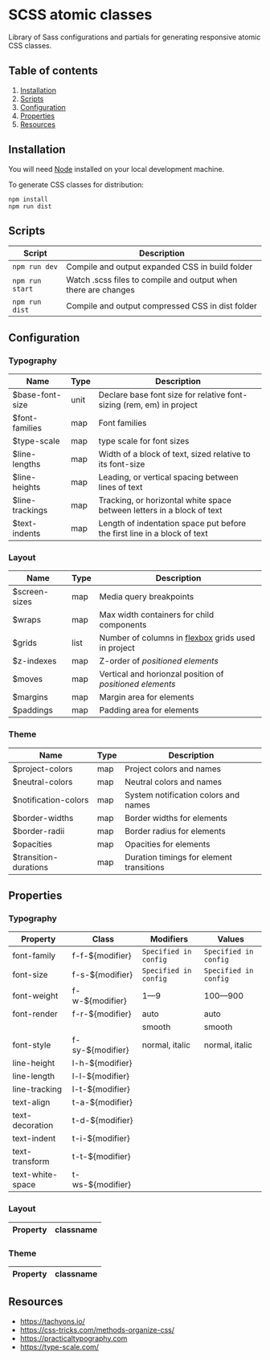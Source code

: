 # SCSS atomic classes

Library of Sass configurations and partials for generating responsive atomic CSS classes.

## Table of contents

1. [Installation](#user-content-installation)
2. [Scripts](#user-content-configuration)
3. [Configuration](#user-content-configuration)
4. [Properties](#user-content-properties)
5. [Resources](#user-content-resources)

## Installation

You will need [Node](https://docs.npmjs.com/getting-started/installing-node) installed on your local development machine.

To generate CSS classes for distribution:

```
npm install
npm run dist
```

## Scripts

| Script          | Description                                                    |
| --------------- | -------------------------------------------------------------- |
| `npm run dev`   | Compile and output expanded CSS in build folder                |
| `npm run start` | Watch .scss files to compile and output when there are changes |
| `npm run dist`  | Compile and output compressed CSS in dist folder               |

## Configuration

### Typography

| Name             | Type | Description                                                              |
| ---------------- | ---- | ------------------------------------------------------------------------ |
| \$base-font-size | unit | Declare base font size for relative font-sizing (rem, em) in project     |
| \$font-families  | map  | Font families                                                            |
| \$type-scale     | map  | type scale for font sizes                                                |
| \$line-lengths   | map  | Width of a block of text, sized relative to its font-size                |
| \$line-heights   | map  | Leading, or vertical spacing between lines of text                       |
| \$line-trackings | map  | Tracking, or horizontal white space between letters in a block of text   |
| \$text-indents   | map  | Length of indentation space put before the first line in a block of text |

### Layout

| Name           | Type | Description                                                                                                                                             |
| -------------- | ---- | ------------------------------------------------------------------------------------------------------------------------------------------------------- |
| \$screen-sizes | map  | Media query breakpoints                                                                                                                                 |
| \$wraps        | map  | Max width containers for child components                                                                                                               |
| \$grids        | list | Number of columns in [flexbox](https://developer.mozilla.org/en-US/docs/Web/CSS/CSS_Flexible_Box_LayoutBasic_Concepts_of_Flexbox) grids used in project |
| \$z-indexes    | map  | Z-order of _positioned elements_                                                                                                                        |
| \$moves        | map  | Vertical and horionzal position of _positioned elements_                                                                                                |
| \$margins      | map  | Margin area for elements                                                                                                                                |
| \$paddings     | map  | Padding area for elements                                                                                                                               |

### Theme

| Name                   | Type | Description                              |
| ---------------------- | ---- | ---------------------------------------- |
| \$project-colors       | map  | Project colors and names                 |
| \$neutral-colors       | map  | Neutral colors and names                 |
| \$notification-colors  | map  | System notification colors and names     |
| \$border-widths        | map  | Border widths for elements               |
| \$border-radii         | map  | Border radius for elements               |
| \$opacities            | map  | Opacities for elements                   |
| \$transition-durations | map  | Duration timings for element transitions |

## Properties

### Typography

| Property         | Class             | Modifiers             | Values                |
| ---------------- | ----------------- | --------------------- | --------------------- |
| font-family      | f-f-\${modifier}  | `Specified in config` | `Specified in config` |
| font-size        | f-s-\${modifier}  | `Specified in config` | `Specified in config` |
| font-weight      | f-w-\${modifier}  | 1—9                   | 100—900               |
| font-render      | f-r-\${modifier}  | auto                  | auto                  |
|                  |                   | smooth                | smooth                |
| font-style       | f-sy-\${modifier} | normal, italic        | normal, italic        |
| line-height      | l-h-\${modifier}  |
| line-length      | l-l-\${modifier}  |
| line-tracking    | l-t-\${modifier}  |
| text-align       | t-a-\${modifier}  |
| text-decoration  | t-d-\${modifier}  |
| text-indent      | t-i-\${modifier}  |
| text-transform   | t-t-\${modifier}  |
| text-white-space | t-ws-\${modifier} |

### Layout

| Property | classname |
| -------- | --------- |


### Theme

| Property | classname |
| -------- | --------- |


## Resources

- https://tachyons.io/
- https://css-tricks.com/methods-organize-css/
- https://practicaltypography.com
- https://type-scale.com/
